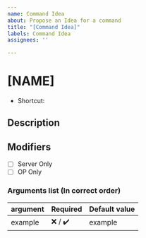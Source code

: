 ```yaml
---
name: Command Idea
about: Propose an Idea for a command
title: "[Command Idea]"
labels: Command Idea
assignees: ''

---
```


# [NAME]
* Shortcut: 

## Description

## Modifiers
- [ ] Server Only
- [ ] OP Only
### Arguments list (In correct order)
argument | Required | Default value
------------ | ------------ | ------------ 
example | :x: / :heavy_check_mark: | example
